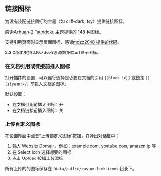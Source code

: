 ## 链接图标

为没有装配链接图标的主题（如 cliff-dark, toy）提供链接图标。

感谢[Achuan-2 Tsundoku 主题](https://github.com/Achuan-2/siyuan-themes-tsundoku)提供的 148 种图标。

支持引用页面时显示页面图标，感谢[mdzz2048 提供的代码](https://github.com/chenshinshi/link-icon/issues/1)。

2.3.0版本支持2.10.7dev3思源数据库url显示图标。

### 在文档引用或链接前插入图标

打开插件的设置，可以自行选择是否要在文档的引用 `[[block id]]` 或链接 `[](siyuan://)` 前插入文档的图标。

默认设置：

- 在文档引用前插入图标：开
- 在文档链接前插入图标：关

### 上传自定义图标

在设置界面中点击“上传自定义图标”按钮，在弹出对话框中：

1. 输入 Website Domain，例如：example.com, youtube.com, amazon.jp 等
2. 在 Select Icon 选择想要的图标
3. 点击 Upload 按钮上传图标

所有上传的的图标保存在 `/data/public/custom-link-icons` 目录下。
